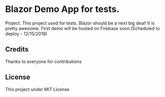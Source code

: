 # Blazor Demo App for tests.

Project. This project used for tests. Blazor should be a next big deal! It is pretty awesome. 
First demo will be hosted on Firebase soon.(Scheduled to deploy - 12/15/2018)


## Credits

Thanks to everyone for contributions

## License

This project under MIT License


